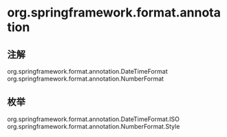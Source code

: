 # org.springframework.format.annotation

## 注解

org.springframework.format.annotation.DateTimeFormat
org.springframework.format.annotation.NumberFormat

## 枚举

org.springframework.format.annotation.DateTimeFormat.ISO
org.springframework.format.annotation.NumberFormat.Style





